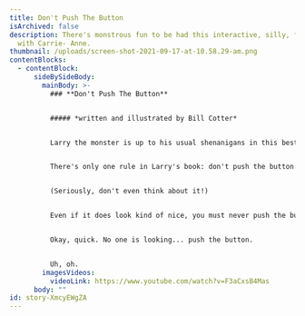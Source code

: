 ```yaml
---
title: Don't Push The Button
isArchived: false
description: There's monstrous fun to be had this interactive, silly, fun story
  with Carrie- Anne.
thumbnail: /uploads/screen-shot-2021-09-17-at-10.58.29-am.png
contentBlocks:
  - contentBlock:
      sideBySideBody:
        mainBody: >-
          ### **Don't Push The Button**


          ##### *written and illustrated by Bill Cotter*


          Larry the monster is up to his usual shenanigans in this bestseller by Bill Cotter. A great read-aloud, interactive picture book that kids will go back to time and again.


          There's only one rule in Larry's book: don't push the button.


          (Seriously, don't even think about it!)


          Even if it does look kind of nice, you must never push the button. Who knows what would happen?


          Okay, quick. No one is looking... push the button.


          Uh, oh.
        imagesVideos:
          videoLink: https://www.youtube.com/watch?v=F3aCxsB4Mas
      body: ""
id: story-XmcyEWgZA
---
```

